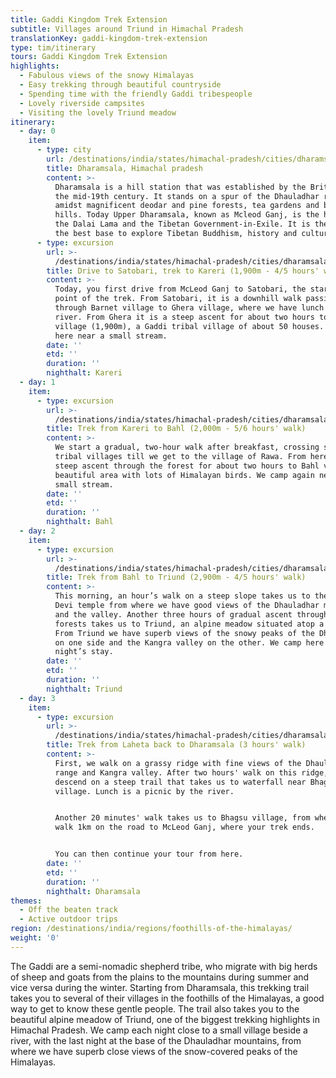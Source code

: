 ```yaml
---
title: Gaddi Kingdom Trek Extension
subtitle: Villages around Triund in Himachal Pradesh
translationKey: gaddi-kingdom-trek-extension
type: tim/itinerary
tours: Gaddi Kingdom Trek Extension
highlights:
  - Fabulous views of the snowy Himalayas
  - Easy trekking through beautiful countryside
  - Spending time with the friendly Gaddi tribespeople
  - Lovely riverside campsites
  - Visiting the lovely Triund meadow
itinerary:
  - day: 0
    item:
      - type: city
        url: /destinations/india/states/himachal-pradesh/cities/dharamsala/
        title: Dharamsala, Himachal pradesh
        content: >-
          Dharamsala is a hill station that was established by the British in
          the mid-19th century. It stands on a spur of the Dhauladhar range
          amidst magnificent deodar and pine forests, tea gardens and beautiful
          hills. Today Upper Dharamsala, known as Mcleod Ganj, is the home of
          the Dalai Lama and the Tibetan Government-in-Exile. It is therefore
          the best base to explore Tibetan Buddhism, history and culture.
      - type: excursion
        url: >-
          /destinations/india/states/himachal-pradesh/cities/dharamsala/excursions/drive-to-satobari-trek-to-kareri-1900m-4-5-hours-walk/
        title: Drive to Satobari, trek to Kareri (1,900m - 4/5 hours' walk)
        content: >-
          Today, you first drive from McLeod Ganj to Satobari, the starting
          point of the trek. From Satobari, it is a downhill walk passing
          through Barnet village to Ghera village, where we have lunch near the
          river. From Ghera it is a steep ascent for about two hours to Kareri
          village (1,900m), a Gaddi tribal village of about 50 houses. We camp
          here near a small stream.
        date: ''
        etd: ''
        duration: ''
        nighthalt: Kareri
  - day: 1
    item:
      - type: excursion
        url: >-
          /destinations/india/states/himachal-pradesh/cities/dharamsala/excursions/trek-from-kareri-to-bahl-2000m-5-6-hours-walk/
        title: Trek from Kareri to Bahl (2,000m - 5/6 hours' walk)
        content: >-
          We start a gradual, two-hour walk after breakfast, crossing several
          tribal villages till we get to the village of Rawa. From here it is a
          steep ascent through the forest for about two hours to Bahl village, a
          beautiful area with lots of Himalayan birds. We camp again near a
          small stream.
        date: ''
        etd: ''
        duration: ''
        nighthalt: Bahl 
  - day: 2
    item:
      - type: excursion
        url: >-
          /destinations/india/states/himachal-pradesh/cities/dharamsala/excursions/trek-from-bahl-to-triund-2900m-4-5-hours-walk/
        title: Trek from Bahl to Triund (2,900m - 4/5 hours' walk)
        content: >-
          This morning, an hour’s walk on a steep slope takes us to the Galu
          Devi temple from where we have good views of the Dhauladhar mountains
          and the valley. Another three hours of gradual ascent through mixed
          forests takes us to Triund, an alpine meadow situated atop a ridge.
          From Triund we have superb views of the snowy peaks of the Dhauladhars
          on one side and the Kangra valley on the other. We camp here for our
          night’s stay.
        date: ''
        etd: ''
        duration: ''
        nighthalt: Triund
  - day: 3
    item:
      - type: excursion
        url: >-
          /destinations/india/states/himachal-pradesh/cities/dharamsala/excursions/trek-from-laheta-back-to-dharamsala-3-hours-walk/
        title: Trek from Laheta back to Dharamsala (3 hours' walk)
        content: >-
          First, we walk on a grassy ridge with fine views of the Dhauladhar
          range and Kangra valley. After two hours' walk on this ridge, we
          descend on a steep trail that takes us to waterfall near Bhagsu
          village. Lunch is a picnic by the river.


          Another 20 minutes' walk takes us to Bhagsu village, from where we
          walk 1km on the road to McLeod Ganj, where your trek ends.


          You can then continue your tour from here.
        date: ''
        etd: ''
        duration: ''
        nighthalt: Dharamsala
themes:
  - Off the beaten track
  - Active outdoor trips
region: /destinations/india/regions/foothills-of-the-himalayas/
weight: '0'
---
```

The Gaddi are a semi-nomadic shepherd tribe, who migrate with big herds of sheep and goats from the plains to the mountains during summer and vice versa during the winter. Starting from Dharamsala, this trekking trail takes you to several of their villages in the foothills of the Himalayas, a good way to get to know these gentle people. The trail also takes you to the beautiful alpine meadow of Triund, one of the biggest trekking highlights in Himachal Pradesh. We camp each night close to a small village beside a river, with the last night at the base of the Dhauladhar mountains, from where we have superb close views of the snow-covered peaks of the Himalayas.

